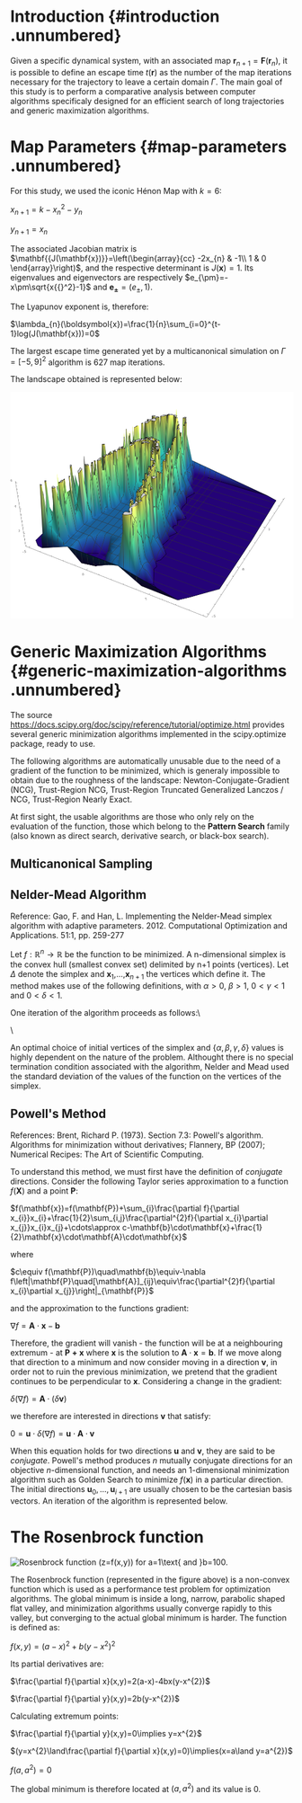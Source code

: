 Introduction {#introduction .unnumbered}
============

Given a specific dynamical system, with an associated map
$\boldsymbol{r}_{n+1}=\boldsymbol{F}\left(\boldsymbol{r}_{n}\right)$, it
is possible to define an escape time $t(\boldsymbol{r})$ as the number
of the map iterations necessary for the trajectory to leave a certain
domain $\Gamma$. The main goal of this study is to perform a comparative
analysis between computer algorithms specificaly designed for an
efficient search of long trajectories and generic maximization
algorithms.

Map Parameters {#map-parameters .unnumbered}
==============

For this study, we used the iconic Hénon Map with $k=6$:

$x_{n+1}=k-x_{n}{{}^2}-y_{n}$

$y_{n+1}=x_{n}$

The associated Jacobian matrix is
$\mathbf{{J(\mathbf{x})}}=\left(\begin{array}{cc}
-2x_{n} & -1\\
1 & 0
\end{array}\right)$, and the respective determinant is
$J(\mathbf{x})=1$. Its eigenvalues and eigenvectors are respectively
$e_{\pm}=-x\pm\sqrt{x{{}^2}-1}$ and $\mathbf{e_{\pm}}=(e_{\pm},1)$.

The Lyapunov exponent is, therefore:

$\lambda_{n}(\boldsymbol{x})=\frac{1}{n}\sum_{i=0}^{t-1}log(J(\mathbf{x}))=0$

The largest escape time generated yet by a multicanonical simulation on
$\Gamma=[-5,9]{{}^2}$ algorithm is 627 map iterations.

The landscape obtained is represented below:

![Landscape of the henon map with k = 6.](pictures/colormap.png)

Generic Maximization Algorithms {#generic-maximization-algorithms .unnumbered}
===============================

The source
<https://docs.scipy.org/doc/scipy/reference/tutorial/optimize.html>
provides several generic minimization algorithms implemented in the
scipy.optimize package, ready to use.

The following algorithms are automatically unusable due to the need of a
gradient of the function to be minimized, which is generaly impossible
to obtain due to the roughness of the landscape:
Newton-Conjugate-Gradient (NCG), Trust-Region NCG, Trust-Region
Truncated Generalized Lanczos / NCG, Trust-Region Nearly Exact.

At first sight, the usable algorithms are those who only rely on the
evaluation of the function, those which belong to the **Pattern Search**
family (also known as direct search, derivative search, or black-box
search).

Multicanonical Sampling
-----------------------

Nelder-Mead Algorithm
---------------------

Reference: Gao, F. and Han, L. Implementing the Nelder-Mead simplex
algorithm with adaptive parameters. 2012. Computational Optimization and
Applications. 51:1, pp. 259-277

Let $f:\mathbb{R}^{n}\rightarrow\mathbb{R}$ be the function to be
minimized. A n-dimensional simplex is the convex hull (smallest convex
set) delimited by n+1 points (vertices). Let $\Delta$ denote the simplex
and $\mathbf{x}_{1}$,\...,$\mathbf{x}_{n+1}$ the vertices which define
it. The method makes use of the following definitions, with $\alpha>0$,
$\beta>1$, $0<\gamma<1$ and $0<\delta<1$.

One iteration of the algorithm proceeds as follows:\

\

An optimal choice of initial vertices of the simplex and
$\{\alpha,\beta,\gamma,\delta\}$ values is highly dependent on the
nature of the problem. Althought there is no special termination
condition associated with the algorithm, Nelder and Mead used the
standard deviation of the values of the function on the vertices of the
simplex.

Powell's Method
---------------

References: Brent, Richard P. (1973). Section 7.3: Powell's algorithm.
Algorithms for minimization without derivatives; Flannery, BP (2007);
Numerical Recipes: The Art of Scientific Computing.

To understand this method, we must first have the definition of
*conjugate* directions. Consider the following Taylor series
approximation to a function $f(\mathbf{X})$ and a point $\mathbf{P}$:

$f(\mathbf{x})=f(\mathbf{P})+\sum_{i}\frac{\partial f}{\partial x_{i}}x_{i}+\frac{1}{2}\sum_{i,j}\frac{\partial^{2}f}{\partial x_{i}\partial x_{j}}x_{i}x_{j}+\cdots\approx c-\mathbf{b}\cdot\mathbf{x}+\frac{1}{2}\mathbf{x}\cdot\mathbf{A}\cdot\mathbf{x}$

where

$c\equiv f(\mathbf{P})\quad\mathbf{b}\equiv-\nabla f\left|\mathbf{P}\quad[\mathbf{A}]_{ij}\equiv\frac{\partial^{2}f}{\partial x_{i}\partial x_{j}}\right|_{\mathbf{P}}$

and the approximation to the functions gradient:

$\nabla f=\mathbf{A}\cdot\mathbf{x}-\mathbf{b}$

Therefore, the gradient will vanish - the function will be at a
neighbouring extremum - at $\mathbf{P+x}$ where $\mathbf{x}$ is the
solution to $\mathbf{A}\cdot\mathbf{x}=\mathbf{b}$. If we move along
that direction to a minimum and now consider moving in a direction
$\mathbf{v}$, in order not to ruin the previous minimization, we pretend
that the gradient continues to be perpendicular to $\mathbf{x}$.
Considering a change in the gradient:

$\delta(\nabla f)=\mathbf{A}\cdot(\delta\mathbf{v})$

we therefore are interested in directions $\mathbf{v}$ that satisfy:

$0=\mathbf{u}\cdot\delta(\nabla f)=\mathbf{u}\cdot\mathbf{A}\cdot\mathbf{v}$

When this equation holds for two directions $\mathbf{u}$ and
$\mathbf{v}$, they are said to be *conjugate*. Powell's method produces
$n$ mutually conjugate directions for an objective $n$-dimensional
function, and needs an 1-dimensional minimization algorithm such as
Golden Search to minimize $f(\mathbf{x})$ in a particular direction. The
initial directions $\mathbf{u}_{0},...,\mathbf{u}_{i+1}$ are usually
chosen to be the cartesian basis vectors. An iteration of the algorithm
is represented below.

The Rosenbrock function
=======================

![Rosenbrock function ($z=f(x,y)$) for
$a=1\text{ and }b=100$.](pictures/rosen.png)

The Rosenbrock function (represented in the figure above) is a
non-convex function which is used as a performance test problem for
optimization algorithms. The global minimum is inside a long, narrow,
parabolic shaped flat valley, and minimization algorithms usually
converge rapidly to this valley, but converging to the actual global
minimum is harder. The function is defined as:

$f(x,y)=(a-x)^{2}+b\left(y-x^{2}\right)^{2}$

Its partial derivatives are:

$\frac{\partial f}{\partial x}(x,y)=2(a-x)-4bx(y-x^{2})$

$\frac{\partial f}{\partial y}(x,y)=2b(y-x^{2})$

Calculating extremum points:

$\frac{\partial f}{\partial y}(x,y)=0\implies y=x^{2}$

$(y=x^{2}\land\frac{\partial f}{\partial x}(x,y)=0)\implies(x=a\land y=a^{2})$

$f(a,a^{2})=0$

The global minimum is therefore located at $(a,a^{2})$ and its value is
$0$.
